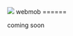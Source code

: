 <link rel="image_src"             href="https://i.imgur.com/1efZ5mP.png"/>
<img rel="image_src" src="https://i.imgur.com/1efZ5mP.png">
webmob
======

coming soon

